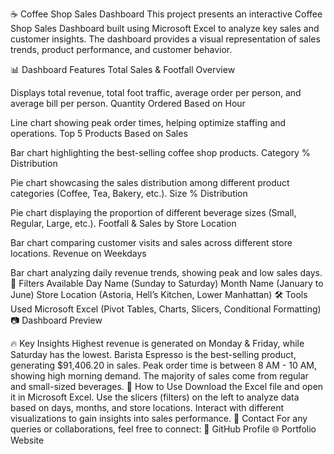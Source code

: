 ☕ Coffee Shop Sales Dashboard
This project presents an interactive Coffee Shop Sales Dashboard built using Microsoft Excel to analyze key sales and customer insights. The dashboard provides a visual representation of sales trends, product performance, and customer behavior.

📊 Dashboard Features
Total Sales & Footfall Overview

Displays total revenue, total foot traffic, average order per person, and average bill per person.
Quantity Ordered Based on Hour

Line chart showing peak order times, helping optimize staffing and operations.
Top 5 Products Based on Sales

Bar chart highlighting the best-selling coffee shop products.
Category % Distribution

Pie chart showcasing the sales distribution among different product categories (Coffee, Tea, Bakery, etc.).
Size % Distribution

Pie chart displaying the proportion of different beverage sizes (Small, Regular, Large, etc.).
Footfall & Sales by Store Location

Bar chart comparing customer visits and sales across different store locations.
Revenue on Weekdays

Bar chart analyzing daily revenue trends, showing peak and low sales days.
📌 Filters Available
Day Name (Sunday to Saturday)
Month Name (January to June)
Store Location (Astoria, Hell’s Kitchen, Lower Manhattan)
🛠 Tools Used
Microsoft Excel (Pivot Tables, Charts, Slicers, Conditional Formatting)
📷 Dashboard Preview

🔥 Key Insights
Highest revenue is generated on Monday & Friday, while Saturday has the lowest.
Barista Espresso is the best-selling product, generating $91,406.20 in sales.
Peak order time is between 8 AM - 10 AM, showing high morning demand.
The majority of sales come from regular and small-sized beverages.
🚀 How to Use
Download the Excel file and open it in Microsoft Excel.
Use the slicers (filters) on the left to analyze data based on days, months, and store locations.
Interact with different visualizations to gain insights into sales performance.
📩 Contact
For any queries or collaborations, feel free to connect:
🔗 GitHub Profile
🌐 Portfolio Website
